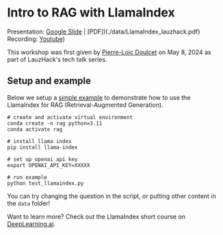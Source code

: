 # Intro to RAG with LlamaIndex 
Presentation: [Google Slide](https://docs.google.com/presentation/d/1rdoaHVmVTn5GYl2xXo83BB_A09MjC6SAkJfjbnlgd8U/edit?usp=sharing) | [PDF])(./data/LlamaIndex_lauzhack.pdf)
Recording: [Youtube](https://youtu.be/Uh_RuwzCZhg))

This workshop was first given by [Pierre-Loic Doulcet](https://www.linkedin.com/in/doulcet/) on May 8, 2024 as part of LauzHack's tech talk series.

## Setup and example

Below we setup a [simple example](https://docs.llamaindex.ai/en/stable/getting_started/starter_example/) to demonstrate how to use the LlamaIndex for RAG (Retrieval-Augmented Generation).
```
# create and activate virtual environment
conda create -n rag python=3.11
conda activate rag

# install llama index
pip install llama-index

# set up openai api key
export OPENAI_API_KEY=XXXXX

# run example
python test_llamaindex.py
```

You can try changing the question in the script, or putting other content in the ``data`` folder!

Want to learn more? Check out the LlamaIndex short course on [DeepLearning.ai](https://www.deeplearning.ai/short-courses/building-agentic-rag-with-llamaindex/?utm_campaign=llamaindexC2-launch&utm_medium=video&utm_source=youtube&utm_content=teaser).

